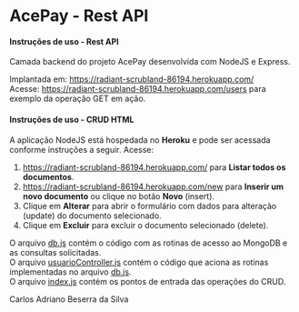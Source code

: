 # AcePay - Rest API

#### Instruções de uso - Rest API

Camada backend do projeto AcePay desenvolvida com NodeJS e Express.

Implantada em: https://radiant-scrubland-86194.herokuapp.com/<br/>
Acesse: https://radiant-scrubland-86194.herokuapp.com/users para exemplo da operação GET em ação.

#### Instruções de uso - CRUD HTML

A aplicação NodeJS está hospedada no **Heroku** e pode ser acessada conforme instruções a seguir. Acesse:<br/>

1. https://radiant-scrubland-86194.herokuapp.com/ para **Listar todos os documentos**.
2. https://radiant-scrubland-86194.herokuapp.com/new para **Inserir um novo documento** ou clique no botão **Novo** (insert).
3. Clique em **Alterar** para abrir o formulário com dados para alteração (update) do documento selecionado.
4. Clique em **Excluir** para excluir o documento selecionado (delete).

O arquivo [db.js](db.js) contém o código com as rotinas de acesso ao MongoDB e as consultas solicitadas.<br/>
O arquivo [usuarioController.js](/controllers/usuarioController.js) contém o código que aciona as rotinas implementadas no arquivo [db.js](db.js).<br/>
O arquivo [index.js](/routes/index.js) contém os pontos de entrada das operações do CRUD.<br/>

Carlos Adriano Beserra da Silva
